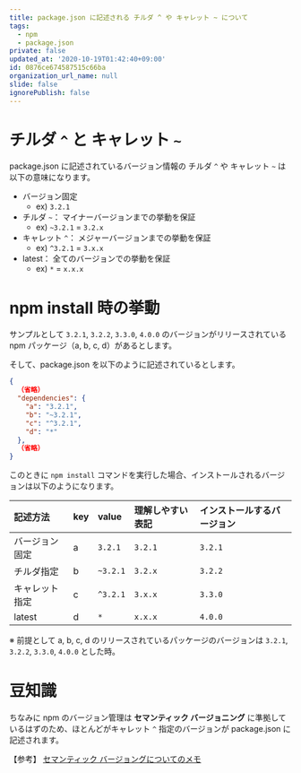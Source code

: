 ```yaml
---
title: package.json に記述される チルダ ^ や キャレット ~ について
tags:
  - npm
  - package.json
private: false
updated_at: '2020-10-19T01:42:40+09:00'
id: 0876ce674587515c66ba
organization_url_name: null
slide: false
ignorePublish: false
---
```

# チルダ `^` と キャレット `~`

package.json に記述されているバージョン情報の チルダ `^` や キャレット `~` は以下の意味になります。

- バージョン固定
  - ex) `3.2.1`
- チルダ `~`： マイナーバージョンまでの挙動を保証
  - ex) `~3.2.1` = `3.2.x`
- キャレット `^`： メジャーバージョンまでの挙動を保証
  - ex) `^3.2.1` = `3.x.x`
- latest： 全てのバージョンでの挙動を保証
  - ex) `*` = `x.x.x`


# npm install 時の挙動

サンプルとして `3.2.1`, `3.2.2`, `3.3.0`, `4.0.0` のバージョンがリリースされている npm パッケージ（a, b, c, d）があるとします。

そして、package.json を以下のように記述されているとします。

```json:package.json
{
  （省略）
  "dependencies": {
    "a": "3.2.1",
    "b": "~3.2.1",
    "c": "^3.2.1",
    "d": "*"
  },
  （省略）
}
```

このときに `npm install` コマンドを実行した場合、インストールされるバージョンは以下のようになります。


|記述方法|key|value|理解しやすい表記|インストールするバージョン|
|:----|:----|:----|:----|:----|
|バージョン固定|a|`3.2.1`|`3.2.1`|`3.2.1`|
|チルダ指定|b|`~3.2.1`|`3.2.x`|`3.2.2`|
|キャレット指定|c|`^3.2.1`|`3.x.x`|`3.3.0`|
|latest|d|`*`|`x.x.x`|`4.0.0`|

※ 前提として a, b, c, d のリリースされているパッケージのバージョンは `3.2.1`, `3.2.2`, `3.3.0`, `4.0.0` とした時。

# 豆知識

ちなみに npm のバージョン管理は **セマンティック バージョニング** に準拠しているはずのため、ほとんどがキャレット `^` 指定のバージョンが package.json に記述されます。

【参考】
[セマンティック バージョングについてのメモ](https://qiita.com/sugurutakahashi12345/items/68e9dfb11e84d20acc6d)
